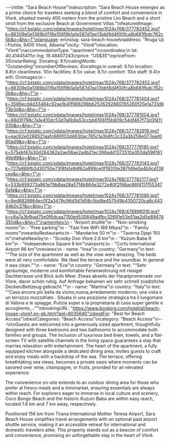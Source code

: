 ---\ntitle: "Sara Beach House"\ndescription: "Sara Beach House emerges as a prime choice for travelers seeking a blend of comfort and convenience in Vlorë, situated merely 400 meters from the pristine Liro Beach and a short stroll from the exclusive Beach at Government Villas."\nfeaturedImage: "https://cf.bstatic.com/xdata/images/hotel/max1024x768/377782452.jpg?k=88309e0e1369b0116e159f9b1a1e587d7ee13bbf8d4f00fca8b681fbdc762c0b&o=&hp=1"\nlanguage: en\nslug: sara-beach-house\naddress: "Rruga Uji i Ftohte, 9405 Vlorë, Albania"\ncity: "Vlorë"\nlocation: "Vlorë"\naccommodationType: "apartment"\ncoordinates:\n  lat: 40.41445411\n  lng: 19.48407243\nprice: "US$35"\npriceFrom: 35\nstarRating: 3\nrating: 9.1\nratingWords: "Outstanding"\nnumberOfReviews: 4\nratings:\n  overall: 9.1\n  location: 8.8\n  cleanliness: 10\n  facilities: 8.1\n  value: 8.1\n  comfort: 10\n  staff: 9.4\n  wifi: 0\nimages:\n  - "https://cf.bstatic.com/xdata/images/hotel/max1024x768/377782452.jpg?k=88309e0e1369b0116e159f9b1a1e587d7ee13bbf8d4f00fca8b681fbdc762c0b&o=&hp=1"\n  - "https://cf.bstatic.com/xdata/images/hotel/max1024x768/377781404.jpg?k=3586ecd4d33484c92ae1b41f988298bb2526292880765260f20e1a731d873b3d&o=&hp=1"\n  - "https://cf.bstatic.com/xdata/images/hotel/max1024x768/377781004.jpg?k=98d3f798c7a1e410dc53d7a6b9a53ccbb61061f5b809c54df467f73d3f411030&o=&hp=1"\n  - "https://cf.bstatic.com/xdata/images/hotel/max1024x768/377782919.jpg?k=eac62e0288521aafc689103d4630ac765c1a3b8fc2c32a3b258e077ead080ad9&o=&hp=1"\n  - "https://cf.bstatic.com/xdata/images/hotel/max1024x768/377779185.jpg?k=575ebf47a30d264362a2ae06ae2a4b21ec396add1372510a353da59616149e99&o=&hp=1"\n  - "https://cf.bstatic.com/xdata/images/hotel/max1024x768/377783143.jpg?k=727b889fb2d30750e73f8fa1e9df62a899ce0f19310e387fd9e0a4b9cd139cee&o=&hp=1"\n  - "https://cf.bstatic.com/xdata/images/hotel/max1024x768/377782177.jpg?k=533b959273a961e79b8aa28a57f4b984e3272e80f2f66ac86f4117f553470a1e&o=&hp=1"\n  - "https://cf.bstatic.com/xdata/images/hotel/max1024x768/377781090.jpg?k=8ed8826664ec0f2a3479c96d3d7d58c5bd8e457549b4350720ca8c44344b0c37&o=&hp=1"\n  - "https://cf.bstatic.com/xdata/images/hotel/max1024x768/478896016.jpg?k=c6a7a3bfbad75e0f6dcaa7150ed530649adfbc32691e53e51aa2d5e89474350d&o=&hp=1"\namenities:\n  - "Airport shuttle"\n  - "Non-smoking rooms"\n  - "Free parking"\n  - "Fast free WiFi (69 Mbps)"\n  - "Family rooms"\nnearbyRestaurants:\n  - "Mandarine 50 m"\n  - "Taverna Djepi 150 m"\nwhatsNearby:\n  - "Scooby Doo Vlore 2.6 km"\n  - "Kuzum Baba 6 km"\n  - "Independence Square 6 km"\nairports:\n  - "Corfu International Airport 96 km"\nreviews:\n  - name: "Insa"\n    country: "Germany"\n    text: "“The size of the apartment as well as the view were amazing. The beds were all very comfortable. We liked the terrace and the soundbar. In general it was clean.”"\n  - name: "Eva"\n    country: "Germany"\n    text: "“Sehr geräumige, moderne und komfortable Ferienwohnung mit riesiger Dachterrasse und Blick aufs Meer. Etwas abseits der Hauptpromenade von Vlore, davor schön ruhig. Auf Anfrage bekamen wir sehr schnell zusätzliche Decken/Bettzeug gebracht.”"\n  - name: "Martina"\n    country: "Italy"\n    text: "“Casa ancora più bella da vicino,nuova,arredamento moderno; una vista e un terrazzo mozzafiato . Situata in una posizione strategica tra il lungomare di Valona e le spiagge. Pulizia super e la proprietaria di casa super gentile e accogliente,...”"\nbookingURL: "https://www.booking.com/hotel/al/beach-house-vlore1.en-gb.html?aid=8035640"\nbestFor: "Best for Beach Access"\nbestCategories: "Beach Access"\ncategory: "Beach Access"\n---\n\nGuests are welcomed into a generously sized apartment, thoughtfully designed with three bedrooms and two bathrooms to accommodate both families and groups. The inclusion of luxurious bed linen, towels, and a flat-screen TV with satellite channels in the living space guarantees a stay that marries relaxation with entertainment. The heart of the apartment, a fully equipped kitchen alongside a dedicated dining area, invites guests to craft and enjoy meals with a backdrop of the sea. The terrace, offering breathtaking sea views, becomes a private oasis where moments can be savored over wine, champagne, or fruits, provided for an elevated experience.

The convenience on-site extends to an outdoor dining area for those who prefer al fresco meals and a minimarket, ensuring essentials are always within reach. For explorers eager to immerse in local culture and scenery, Coco Bongo Beach and the historic Kuzum Baba are within easy reach, located 1.8 km and 7 km away, respectively.

Positioned 156 km from Tirana International Mother Teresa Airport, Sara Beach House simplifies travel arrangements with an optional paid airport shuttle service, making it an accessible retreat for international and domestic travelers alike. This property stands out as a beacon of comfort and convenience, promising an unforgettable stay in the heart of Vlorë.